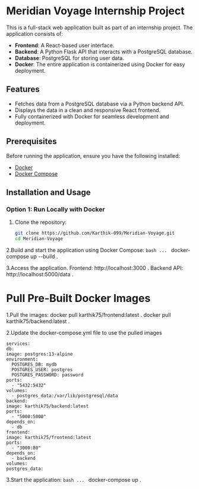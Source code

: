 # Meridian Voyage Internship Project

This is a full-stack web application built as part of an internship project. The application consists of:
- **Frontend**: A React-based user interface.
- **Backend**: A Python Flask API that interacts with a PostgreSQL database.
- **Database**: PostgreSQL for storing user data.
- **Docker**: The entire application is containerized using Docker for easy deployment.

## Features

- Fetches data from a PostgreSQL database via a Python backend API.
- Displays the data in a clean and responsive React frontend.
- Fully containerized with Docker for seamless development and deployment.

## Prerequisites

Before running the application, ensure you have the following installed:
- [Docker](https://www.docker.com/)
- [Docker Compose](https://docs.docker.com/compose/)

## Installation and Usage

### Option 1: Run Locally with Docker

1. Clone the repository:
   ```bash
   git clone https://github.com/Karthik-099/Meridian-Voyage.git
   cd Meridian-Voyage
2.Build and start the application using Docker Compose:
  ```bash ... ```
        docker-compose up --build  .
  
3.Access the application.
    Frontend: http://localhost:3000   .
    Backend API: http://localhost:5000/data   .


# Pull Pre-Built Docker Images
1.Pull the images:
   docker pull karthik75/frontend:latest  .
   docker pull karthik75/backend:latest  .
   
2.Update the docker-compose.yml file to use the pulled images
  
    services:
    db:
    image: postgres:13-alpine
    environment:
      POSTGRES_DB: mydb
      POSTGRES_USER: postgres
      POSTGRES_PASSWORD: password
    ports:
      - "5432:5432"
    volumes:
      - postgres_data:/var/lib/postgresql/data
    backend:
    image: karthik75/backend:latest
    ports:
      - "5000:5000"
    depends_on:
      - db
    frontend:
    image: karthik75/frontend:latest
    ports:
      - "3000:80"
    depends_on:
      - backend
    volumes:
    postgres_data:

3.Start the application:
```bash ... ```
   docker-compose up .
